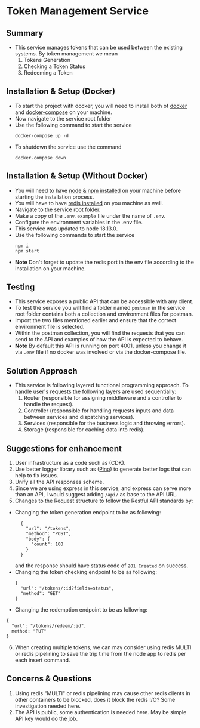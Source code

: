 # Token Management Service
## Summary
- This service manages tokens that can be used between the existing systems. By token management we mean 
  1. Tokens Generation
  2. Checking a Token Status
  3. Redeeming a Token
## Installation & Setup (Docker)
- To start the project with docker, you will need to install both of [docker](https://docs.docker.com/get-docker/) and [docker-compose](https://docs.docker.com/compose/install/) on your machine.
- Now navigate to the service root folder
- Use the following command to start the service
  ```
  docker-compose up -d
  ```
- To shutdown the service use the command 
  ```
  docker-compose down
  ```
## Installation & Setup (Without Docker)
- You will need to have [node & npm installed](https://nodejs.org/en/download/) on your machine before starting the installation process.
- You will have to have [redis installed](https://redis.io/download/) on you machine as well.
- Navigate to the service root folder.
- Make a copy of the `.env.example` file under the name of `.env`.
- Configure the environment variables in the .env file.
- This service was updated to node 18.13.0.
- Use the following commands to start the service
  ```
  npm i
  npm start
  ```
- **Note** Don't forget to update the redis port in the env file according to the installation on your machine.

## Testing
- This service exposes a public API that can be accessible with any client.
- To test the service you will find a folder named `postman` in the service root folder contains both a collection and environment files for postman.
- Import the two files mentioned earlier and ensure that the correct environment file is selected.
- Within the postman collection, you will find the requests that you can send to the API and examples of how the API is expected to behave.
- **Note** By default this API is running on port 4001, unless you change it via `.env` file if no docker was involved or via the docker-compose file.


## Solution Approach
- This service is following layered functional programming approach. To handle user's requests the following layers are used sequentially:
  1. Router (responsible for assigning middleware and a controller to handle the request).
  2. Controller (responsible for handling requests inputs and data between services and dispatching services).
  3. Services (responsible for the business logic and throwing errors).
  4. Storage (responsible for caching data into redis).
## Suggestions for enhancement
1. User infrastructure as a code such as (CDK).
2. Use better logger library such as ([Pino](https://www.npmjs.com/package/pino)) to generate better logs that can help to fix issues.
3. Unify all the API responses scheme.
4. Since we are using express in this service, and express can serve more than an API, I would suggest adding `/api/` as base to the API URL.
5. Changes to the Request structure to follow the Restful API standards by:
  - Changing the token generation endpoint to be as following: 
    ```
      {
        "url": "/tokens",
        "method": "POST",
        "body": {
          "count": 100
        }
      }
    ```
    and the response should have status code of `201 Created` on success.
  - Changing the token checking endpoint to be as following: 
    ```
    {
      "url": "/tokens/:id?fields=status",
      "method": "GET"
    }
    ```
  - Changing the redemption endpoint to be as following:
  ```
  {
    "url": "/tokens/redeem/:id",
    method: "PUT"
  }
  ``` 
6. When creating multiple tokens, we can may consider using redis MULTI or redis pipelining to save the trip time from the node app to redis per each insert command.
## Concerns & Questions
1. Using redis "MULTI" or redis pipelining may cause other redis clients in other containers to be blocked, does it block the redis I/O? Some investigation needed here.
2. The API is public, some authentication is needed here. May be simple API key would do the job.
